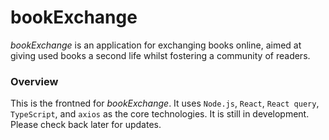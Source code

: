 # bookExchange

_bookExchange_ is an application for exchanging books online, aimed at giving used books a second life whilst fostering a community of readers.

### Overview

This is the frontned for _bookExchange_. It uses `Node.js`, `React`, `React query`, `TypeScript`, and `axios` as the core technologies. It is still in development. Please check back later for updates.
